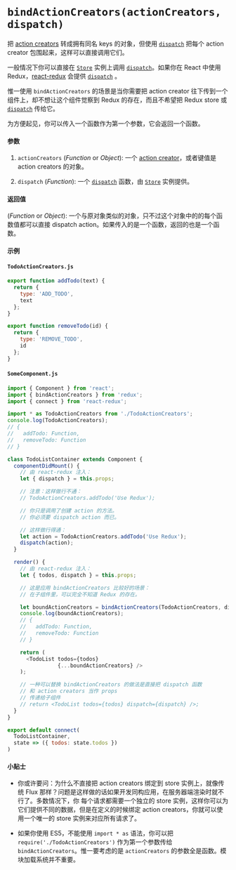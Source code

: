 # `bindActionCreators(actionCreators, dispatch)`

把 [action creators](../Glossary.md#action-creator) 转成拥有同名 keys 的对象，但使用 [`dispatch`](Store.md#dispatch) 把每个 action creator 包围起来，这样可以直接调用它们。

一般情况下你可以直接在 [`Store`](Store.md) 实例上调用 [`dispatch`](Store.md#dispatch)。如果你在 React 中使用 Redux，[react-redux](https://github.com/gaearon/react-redux) 会提供 [`dispatch`](Store.md#dispatch) 。

惟一使用 `bindActionCreators` 的场景是当你需要把 action creator 往下传到一个组件上，却不想让这个组件觉察到 Redux 的存在，而且不希望把 Redux store 或 [`dispatch`](Store.md#dispatch) 传给它。

为方便起见，你可以传入一个函数作为第一个参数，它会返回一个函数。

#### 参数

1. `actionCreators` (*Function* or *Object*): 一个 [action creator](../Glossary.md#action-creator)，或者键值是 action creators 的对象。

2. `dispatch` (*Function*): 一个 [`dispatch`](Store.md#dispatch) 函数，由 [`Store`](Store.md) 实例提供。

#### 返回值

(*Function* or *Object*): 一个与原对象类似的对象，只不过这个对象中的的每个函数值都可以直接 dispatch action。如果传入的是一个函数，返回的也是一个函数。

#### 示例

#### `TodoActionCreators.js`

```js
export function addTodo(text) {
  return {
    type: 'ADD_TODO',
    text
  };
}

export function removeTodo(id) {
  return {
    type: 'REMOVE_TODO',
    id
  };
}
```

#### `SomeComponent.js`

```js
import { Component } from 'react';
import { bindActionCreators } from 'redux';
import { connect } from 'react-redux';

import * as TodoActionCreators from './TodoActionCreators';
console.log(TodoActionCreators);
// {
//   addTodo: Function,
//   removeTodo: Function
// }

class TodoListContainer extends Component {
  componentDidMount() {
    // 由 react-redux 注入：
    let { dispatch } = this.props;

    // 注意：这样做行不通：
    // TodoActionCreators.addTodo('Use Redux');

    // 你只是调用了创建 action 的方法。
    // 你必须要 dispatch action 而已。

    // 这样做行得通：
    let action = TodoActionCreators.addTodo('Use Redux');
    dispatch(action);
  }

  render() {
    // 由 react-redux 注入：
    let { todos, dispatch } = this.props;

    // 这是应用 bindActionCreators 比较好的场景：
    // 在子组件里，可以完全不知道 Redux 的存在。

    let boundActionCreators = bindActionCreators(TodoActionCreators, dispatch);
    console.log(boundActionCreators);
    // {
    //   addTodo: Function,
    //   removeTodo: Function
    // }

    return (
      <TodoList todos={todos}
                {...boundActionCreators} />
    );

    // 一种可以替换 bindActionCreators 的做法是直接把 dispatch 函数
    // 和 action creators 当作 props 
    // 传递给子组件
    // return <TodoList todos={todos} dispatch={dispatch} />;
  }
}

export default connect(
  TodoListContainer,
  state => ({ todos: state.todos })
)
```

#### 小贴士

* 你或许要问：为什么不直接把 action creators 绑定到 store 实例上，就像传统 Flux 那样？问题是这样做的话如果开发同构应用，在服务器端渲染时就不行了。多数情况下，你 每个请求都需要一个独立的 store 实例，这样你可以为它们提供不同的数据，但是在定义的时候绑定 action creators，你就可以使用一个唯一的 store 实例来对应所有请求了。

* 如果你使用 ES5，不能使用 `import * as` 语法，你可以把 `require('./TodoActionCreators')` 作为第一个参数传给 `bindActionCreators`。惟一要考虑的是 `actionCreators` 的参数全是函数。模块加载系统并不重要。

